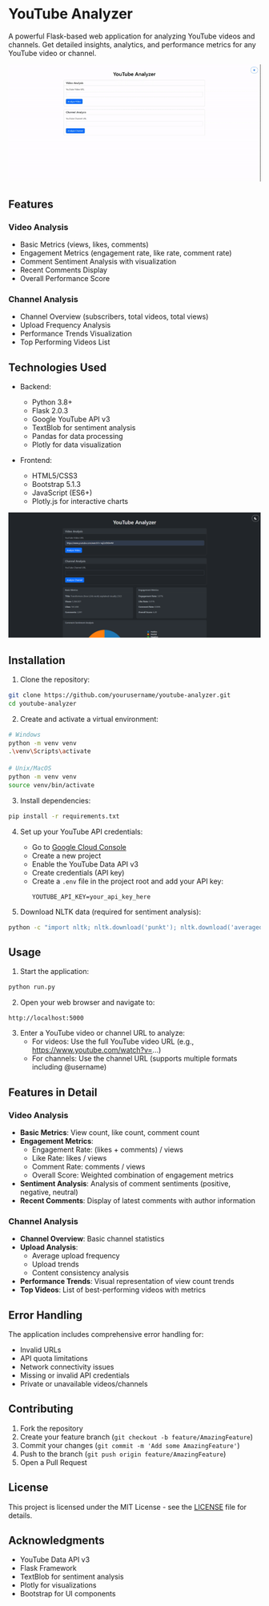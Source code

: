 # YouTube Analyzer

A powerful Flask-based web application for analyzing YouTube videos and channels. Get detailed insights, analytics, and performance metrics for any YouTube video or channel.

![Example](tube_analyzer.gif)

## Features

### Video Analysis
- Basic Metrics (views, likes, comments)
- Engagement Metrics (engagement rate, like rate, comment rate)
- Comment Sentiment Analysis with visualization
- Recent Comments Display
- Overall Performance Score

### Channel Analysis
- Channel Overview (subscribers, total videos, total views)
- Upload Frequency Analysis
- Performance Trends Visualization
- Top Performing Videos List

## Technologies Used

- Backend:
  - Python 3.8+
  - Flask 2.0.3
  - Google YouTube API v3
  - TextBlob for sentiment analysis
  - Pandas for data processing
  - Plotly for data visualization

- Frontend:
  - HTML5/CSS3
  - Bootstrap 5.1.3
  - JavaScript (ES6+)
  - Plotly.js for interactive charts

![Example 1](example_1.png)

## Installation

1. Clone the repository:
```bash
git clone https://github.com/yourusername/youtube-analyzer.git
cd youtube-analyzer
```

2. Create and activate a virtual environment:
```bash
# Windows
python -m venv venv
.\venv\Scripts\activate

# Unix/MacOS
python -m venv venv
source venv/bin/activate
```

3. Install dependencies:
```bash
pip install -r requirements.txt
```

4. Set up your YouTube API credentials:
   - Go to [Google Cloud Console](https://console.cloud.google.com/)
   - Create a new project
   - Enable the YouTube Data API v3
   - Create credentials (API key)
   - Create a `.env` file in the project root and add your API key:
     ```
     YOUTUBE_API_KEY=your_api_key_here
     ```

5. Download NLTK data (required for sentiment analysis):
```bash
python -c "import nltk; nltk.download('punkt'); nltk.download('averaged_perceptron_tagger')"
```

## Usage

1. Start the application:
```bash
python run.py
```

2. Open your web browser and navigate to:
```
http://localhost:5000
```

3. Enter a YouTube video or channel URL to analyze:
   - For videos: Use the full YouTube video URL (e.g., https://www.youtube.com/watch?v=...)
   - For channels: Use the channel URL (supports multiple formats including @username)

## Features in Detail

### Video Analysis
- **Basic Metrics**: View count, like count, comment count
- **Engagement Metrics**: 
  - Engagement Rate: (likes + comments) / views
  - Like Rate: likes / views
  - Comment Rate: comments / views
  - Overall Score: Weighted combination of engagement metrics
- **Sentiment Analysis**: Analysis of comment sentiments (positive, negative, neutral)
- **Recent Comments**: Display of latest comments with author information


### Channel Analysis
- **Channel Overview**: Basic channel statistics
- **Upload Analysis**: 
  - Average upload frequency
  - Upload trends
  - Content consistency analysis
- **Performance Trends**: Visual representation of view count trends
- **Top Videos**: List of best-performing videos with metrics

## Error Handling

The application includes comprehensive error handling for:
- Invalid URLs
- API quota limitations
- Network connectivity issues
- Missing or invalid API credentials
- Private or unavailable videos/channels

## Contributing

1. Fork the repository
2. Create your feature branch (`git checkout -b feature/AmazingFeature`)
3. Commit your changes (`git commit -m 'Add some AmazingFeature'`)
4. Push to the branch (`git push origin feature/AmazingFeature`)
5. Open a Pull Request

## License

This project is licensed under the MIT License - see the [LICENSE](LICENSE) file for details.

## Acknowledgments

- YouTube Data API v3
- Flask Framework
- TextBlob for sentiment analysis
- Plotly for visualizations
- Bootstrap for UI components 
